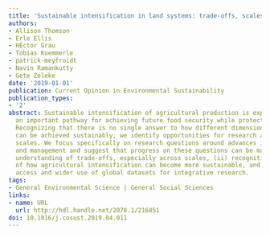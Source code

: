 ```yaml
---
title: 'Sustainable intensification in land systems: trade-offs, scales, and contexts'
authors:
- Allison Thomson
- Erle Ellis
- HÉctor Grau
- Tobias Kuemmerle
- patrick-meyfroidt
- Navin Ramankutty
- Gete Zeleke
date: '2019-01-01'
publication: Current Opinion in Environmental Sustainability
publication_types:
- '2'
abstract: Sustainable intensification of agricultural production is expected to be
  an important pathway for achieving future food security while protecting the environment.
  Recognizing that there is no single answer to how different dimensions of intensification
  can be achieved sustainably, we identify opportunities for research across spatial
  scales. We focus specifically on research questions around advances in technology
  and management and suggest that progress on these questions can be made by (i) improving
  understanding of trade-offs, especially across scales, (ii) recognition of the context-specificity
  of how agricultural intensification can become more sustainable, and (iii) development,
  access and wider use of global datasets for integrative research.
tags:
- General Environmental Science | General Social Sciences
links:
- name: URL
  url: http://hdl.handle.net/2078.1/216851
doi: 10.1016/j.cosust.2019.04.011
---
```

